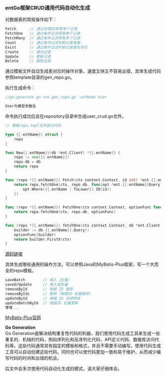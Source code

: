### entGo框架CRUD通用代码自动化生成
对数据表的常规操作如下：
```go
Fetch      // 通过自增ID获取单个记录
FetchOne   // 通过条件过滤获取单个记录
FetchMany  // 通过条件过滤获取多个记录
Count      // 通过条件过滤判断记录条数
Exist      // 通过条件过滤判断记录是否存在
Create     // 增加记录
Update     // 更新记录
Delete     // 删除记录
```
通过模板文件自动生成表对应的操作对象，速度又快又不容易出错，具体生成代码参照template目录的gen_repo.go。

执行生成命令：<br>
```go
//go:generate go run gen_repo.go -entName User

User为模型参数名
```
命令执行成功后会在repository目录中生成user_crud.go文件。

```go
// 模板repo.tmpl文件部分代码

type {{.entName}} struct {
	repo
}

func New{{.entName}}(db *ent.Client) *{{.entName}} {
	repo := new({{.entName}})
	repo.db = db
	return repo
}

func (repo *{{.entName}}) Fetch(ctx context.Context, id int) *ent.{{.entName}} {
	return repo.fetchOne(ctx, repo.db, func(opt *ent.{{.entName}}Query) {
		opt.Where({{.entName | ToLower}}.ID(id))
	})
}

func (repo *{{.entName}}) FetchOne(ctx context.Context, optionFunc func(opt *ent.{{.entName}}Query)) *ent.{{.entName}} {
	return repo.fetchOne(ctx, repo.db, optionFunc)
}

func (repo *{{.entName}}) fetchOne(ctx context.Context, db *ent.Client, optionFunc func(opt *ent.{{.entName}}Query)) *ent.{{.entName}} {
	builder := db.{{.entName}}.Query()
	optionFunc(builder)
	return builder.FirstX(ctx)
}
```
[源码链接](../chapter-orm-crud-3)

具体生成哪些通用的操作方法，可以参照Java的MyBatis-Plus框架，写一个大而全的repo模板。
```go
saveBatch        // 插入（批量）
saveOrUpdate     // 插入或批量
removeById       // 根据 ID 删除
removeByIds      // 删除（根据ID 批量删除）
updateById       // 根据 ID 选择修改
updateBatchById  // 根据ID 批量更新
等等...
```
[MyBatis-Plus官网](https://baomidou.com/guides/data-interface/)

**Go Generation**<br>
Go Generation是解决结构重复性代码的利器，我们使用代码生成工具来生成一些重复的、机械的代码，例如序列化和反序列化代码、API定义代码、数据库访问代码等。这些代码通常具有固定的模板和格式，并且不需要手动编写。使用代码生成工具可以自动创建这些代码，同时也可以使代码更加一致和易于维护，从而减少编写代码的时间和出错的机会。

后文中会多次使用代码自动化生成的模式，请大家仔细体会。









